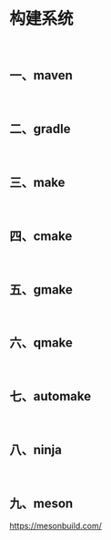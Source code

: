 # 构建系统

<br/>

## 一、maven



<br/>

## 二、gradle



<br/>

## 三、make



<br/>

## 四、cmake



<br/>

## 五、gmake



<br/>

## 六、qmake



<br/>

## 七、automake



<br/>

## 八、ninja



<br/>

## 九、meson

https://mesonbuild.com/

